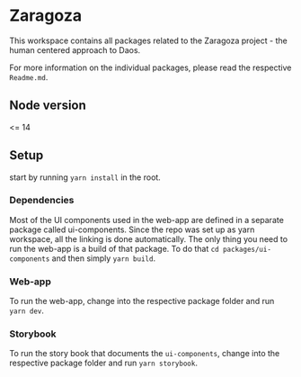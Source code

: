# Zaragoza

This workspace contains all packages related to the Zaragoza project - the human centered approach to Daos.

For more information on the individual packages, please read the respective `Readme.md`.

## Node version
<= 14

## Setup

start by running `yarn install` in the root.

### Dependencies

Most of the UI components used in the web-app are defined in a separate package called ui-components. Since the repo was set up as yarn workspace, all the linking is done automatically. The only thing you need to run the web-app is a build of that package. To do that `cd packages/ui-components` and then simply `yarn build`.

### Web-app

To run the web-app, change into the respective package folder and run `yarn dev`.

### Storybook

To run the story book that documents the `ui-components`, change into the respective package folder and run `yarn storybook`.
